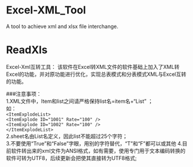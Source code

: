 # Excel-XML_Tool
A tool to achieve xml and xlsx file interchange.

# ReadXls
Excel-Xml互转工具： 
该软件在Excel转XML文件的软件基础上加入了XML转Excel的功能，并对原功能进行优化，实现总表模式和分表模式XML与Excel互转的功能。

###注意事项：  
1.XML文件中，Item和list之间请严格保持list名=item名+“List” ；   
如：   
     ` <ItemExplodeList>  `  
     ` <ItemExplode ID="1001" Rate="100" />  `  
     ` <ItemExplode ID="1002" Rate="100" />  `  
     ` </ItemExplodeList>  `  
2.sheet名由List名定义，因此list不能超过25个字符；  
3.不要使用“True”和“False”字眼，用别的字符替代，“T”和“F”都可以或其他
4.目前软件转出来的xml文件为ANSI格式，如有需要，使用专门用于文本编码转换的软件可转为UTF8，后续更新会把使其直接转为UTF8格式;

